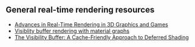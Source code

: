 ## General real-time rendering resources

- [Advances in Real-Time Rendering in 3D Graphics and Games](https://advances.realtimerendering.com/)
- [Visiblity buffer rendering with material graphs](http://filmicworlds.com/blog/visibility-buffer-rendering-with-material-graphs/)
- [The Visibility Buffer: A Cache-Friendly Approach to Deferred Shading](http://jcgt.org/published/0002/02/04/)
